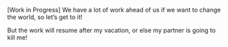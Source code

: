 [Work in Progress] We have a lot of work ahead of us if we want to change the world, so let’s get to it!

But the work will resume after my vacation, or else my partner is going to kill me!
